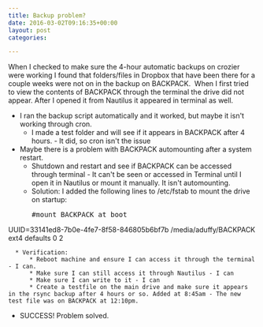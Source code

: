 ```yaml
---
title: Backup problem?
date: 2016-03-02T09:16:35+00:00
layout: post
categories:

---
```

When I checked to make sure the 4-hour automatic backups on crozier were working I found that folders/files in Dropbox that have been there for a couple weeks were not on in the backup on BACKPACK.  When I first tried to view the contents of BACKPACK through the terminal the drive did not appear. After I opened it from Nautilus it appeared in terminal as well.

  * I ran the backup script automatically and it worked, but maybe it isn't working through cron.
      * I made a test folder and will see if it appears in BACKPACK after 4 hours. - It did, so cron isn't the issue
  * Maybe there is a problem with BACKPACK automounting after a system restart.
      * Shutdown and restart and see if BACKPACK can be accessed through terminal - It can't be seen or accessed in Terminal until I open it in Nautilus or mount it manually. It isn't automounting.
      * Solution: I added the following lines to /etc/fstab to mount the drive on startup:
        <pre>#mount BACKPACK at boot
UUID=33141ed8-7b0e-4fe7-8f58-846805b6bf7b       /media/aduffy/BACKPACK  ext4    defaults 0      2</pre>

      * Verification:
          * Reboot machine and ensure I can access it through the terminal - I can.
          * Make sure I can still access it through Nautilus - I can
          * Make sure I can write to it - I can
          * Create a testfile on the main drive and make sure it appears in the rsync backup after 4 hours or so. Added at 8:45am - The new test file was on BACKPACK at 12:10pm.
  * SUCCESS! Problem solved.
